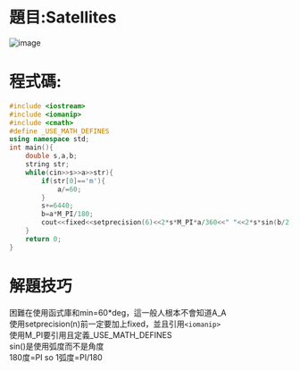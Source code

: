 # 題目:Satellites
![image](https://github.com/HoChenYu/Programming-practice/assets/63805851/8537b9c4-e738-4520-9a3a-ffcb61d172be)
# 程式碼:
````C++
#include <iostream>
#include <iomanip>
#include <cmath>
#define _USE_MATH_DEFINES
using namespace std;
int main(){
	double s,a,b;
	string str;
	while(cin>>s>>a>>str){
		if(str[0]=='m'){
			a/=60;
		}
		s+=6440;
		b=a*M_PI/180;
		cout<<fixed<<setprecision(6)<<2*s*M_PI*a/360<<" "<<2*s*sin(b/2)<<endl;
	}
	return 0;
}
````
# 解題技巧
困難在使用函式庫和min=60*deg，這一般人根本不會知道A_A  
使用setprecision(n)前一定要加上fixed，並且引用````<iomanip>````  
使用M_PI要引用<cmath>且定義_USE_MATH_DEFINES  
sin()是使用弧度而不是角度  
180度=PI so 1弧度=PI/180
